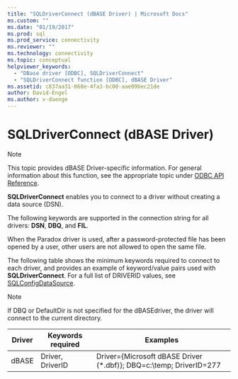 ```yaml
---
title: "SQLDriverConnect (dBASE Driver) | Microsoft Docs"
ms.custom: ""
ms.date: "01/19/2017"
ms.prod: sql
ms.prod_service: connectivity
ms.reviewer: ""
ms.technology: connectivity
ms.topic: conceptual
helpviewer_keywords: 
  - "DBase driver [ODBC], SQLDriverConnect"
  - "SQLDriverConnect function [ODBC], dBASE Driver"
ms.assetid: c837aa31-068e-4fa3-bc00-aae09bec21de
author: David-Engel
ms.author: v-daenge
---
```

# SQLDriverConnect (dBASE Driver)
> [!NOTE]  
>  This topic provides dBASE Driver-specific information. For general information about this function, see the appropriate topic under [ODBC API Reference](../../odbc/reference/syntax/odbc-api-reference.md).  
  
 **SQLDriverConnect** enables you to connect to a driver without creating a data source (DSN).  
  
 The following keywords are supported in the connection string for all drivers: **DSN**, **DBQ**, and **FIL**.  
  
 When the Paradox driver is used, after a password-protected file has been opened by a user, other users are not allowed to open the same file.  
  
 The following table shows the minimum keywords required to connect to each driver, and provides an example of keyword/value pairs used with **SQLDriverConnect**. For a full list of DRIVERID values, see [SQLConfigDataSource](../../odbc/microsoft/sqlconfigdatasource-dbase-driver.md).  
  
> [!NOTE]  
>  If DBQ or DefaultDir is not specified for the dBASEdriver, the driver will connect to the current directory.  
  
|Driver|Keywords required|Examples|  
|------------|-----------------------|--------------|  
|dBASE|Driver, DriverID|Driver={Microsoft dBASE Driver (*.dbf)}; DBQ=c:\temp; DriverID=277|
